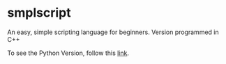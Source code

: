 # smplscript
An easy, simple scripting language for beginners. Version programmed in C++

To see the Python Version, follow this <a href="https://github.com/Stephen-A-Steyaert/smplscript-python">link</a>.